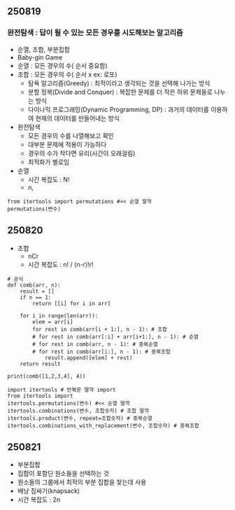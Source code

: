 ## 250819
### 완전탐색 : 답이 될 수 있는 모든 경우를 시도해보는 알고리즘
- 순열, 조합, 부분집합
- Baby-gin Game
- 순열 : 모든 경우의 수( 순서 중요함)
- 조합 : 모든 경우의 수( 순서 x ex: 로또)
  - 탐욕 알고리즘(Greedy) : 최적이라고 생각되는 것을 선택해 나가는 방식
  - 분할 정복(Divide and Conquer) : 복잡한 문제를 더 작은 하위 문제들로 나누는 방식 
  - 다이나믹 프로그래밍(Dynamic Programming, DP) : 과거의 데이터를 이용하여 현재의 데이터를 만들어내는 방식
- 완전탐색
  - 모든 경우의 수를 나열해보고 확인
  - 대부분 문제에 적용이 가능하다
  - 경우의 수가 작다면 유리(시간이 오래걸림)
  - 최적화가 별로임
- 순열
  - 시간 복잡도 : N!
  - n,
```
from itertools import permutations #<< 순열 딸깍
permutations(변수)
```
## 250820
- 조합
  - nCr
  - 시간 복잡도 : n! / (n-r)!r!
```
# 공식
def comb(arr, n):
    result = []
    if n == 1:
        return [[i] for i in arr]

    for i in range(len(arr)):
        elem = arr[i]
        for rest in comb(arr[i + 1:], n - 1): # 조합
        # for rest in comb(arr[:i] + arr[i+1:], n - 1): # 순열
        # for rest in comb(arr, n - 1): # 중복순열
        # for rest in comb(arr[i:], n - 1): # 중복조합
            result.append([elem] + rest)
    return result

print(comb([1,2,3,4], 4))
```
```
import itertools # 반복문 딸깍 import
from itertools import
itertools.permutations(변수) #<< 순열 딸깍
itertools.combinations(변수, 조합숫자) # 조합 딸깍
itertools.product(변수, repeat=조합숫자) # 중복순열
itertools.combinations_with_replacement(변수, 조합숫자) # 중복조합
```
## 250821
- 부분집합
- 집합이 포함딘 원소들을 선택하는 것
- 원소들의 그룹에서 최적의 부분 집합을 찾는데 사용
- 배낭 짐싸기(knapsack)
- 시간 복잡도 : 2n
